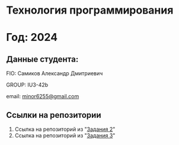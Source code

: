 # Технология программирования
# Год: 2024

## Данные студента:

FIO: Самиков Александр Дмитриевич

GROUP: IU3-42b

email: minor6255@gmail.com

## Ссылки на репозитории

1. Ссылка на репозиторий из "[Задания 2](https://github.com/Complllex/BMSTU_edu)"
2. Ссылка на репозиторий из "[Задания 3](https://github.com/Complllex/LAB2)"
